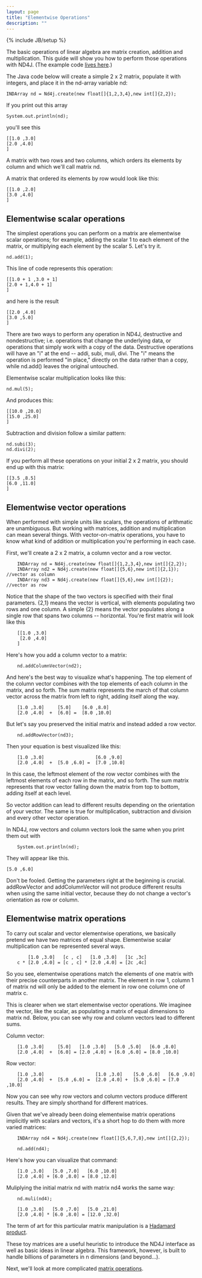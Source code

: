```yaml
---
layout: page
title: "Elementwise Operations"
description: ""
---
```

{% include JB/setup %}

The basic operations of linear algebra are matrix creation, addition and multiplication. This guide will show you how to perform those operations with ND4J. (The example code [lives here](https://github.com/SkymindIO/nd4j/blob/master/nd4j-examples/src/main/java/org/nd4j/examples/ElementWiseOperationExample.java).)

The Java code below will create a simple 2 x 2 matrix, populate it with integers, and place it in the nd-array variable nd:

    INDArray nd = Nd4j.create(new float[]{1,2,3,4},new int[]{2,2});

If you print out this array

    System.out.println(nd);

you'll see this

    [[1.0 ,3.0]
    [2.0 ,4.0]
    ]

A matrix with two rows and two columns, which orders its elements by column and which we'll call matrix nd. 

A matrix that ordered its elements by row would look like this:

    [[1.0 ,2.0]
    [3.0 ,4.0]
    ]

## Elementwise scalar operations

The simplest operations you can perform on a matrix are elementwise scalar operations; for example, adding the scalar 1 to each element of the matrix, or multiplying each element by the scalar 5. Let's try it. 

    nd.add(1);

This line of code represents this operation:

    [[1.0 + 1 ,3.0 + 1]
    [2.0 + 1,4.0 + 1]
    ]

and here is the result

    [[2.0 ,4.0]
    [3.0 ,5.0]
    ]

There are two ways to perform any operation in ND4J, destructive and nondestructive; i.e. operations that change the underlying data, or operations that simply work with a copy of the data. Destructive operations will have an "i" at the end -- addi, subi, muli, divi.  The "i" means the operation is performed "in place," directly on the data rather than a copy, while nd.add() leaves the original untouched. 

Elementwise scalar multiplication looks like this:

    nd.mul(5);

And produces this:

    [[10.0 ,20.0]
    [15.0 ,25.0]
    ]

Subtraction and division follow a similar pattern:

    nd.subi(3);
    nd.divi(2);

If you perform all these operations on your initial 2 x 2 matrix, you should end up with this matrix:

    [[3.5 ,8.5]
    [6.0 ,11.0]
    ]

## Elementwise vector operations

When performed with simple units like scalars, the operations of arithmatic are unambiguous. But working with matrices, addition and multiplication can mean several things. With vector-on-matrix operations, you have to know what kind of addition or multiplication you're performing in each case. 

First, we'll create a 2 x 2 matrix, a column vector and a row vector. 

        INDArray nd = Nd4j.create(new float[]{1,2,3,4},new int[]{2,2});
        INDArray nd2 = Nd4j.create(new float[]{5,6},new int[]{2,1}); //vector as column
        INDArray nd3 = Nd4j.create(new float[]{5,6},new int[]{2}); //vector as row

Notice that the shape of the two vectors is specified with their final parameters. {2,1} means the vector is vertical, with elements populating two rows and one column. A simple {2} means the vector populates along a single row that spans two columns -- horizontal. You're first matrix will look like this

        [[1.0 ,3.0]
         [2.0 ,4.0]
        ]

Here's how you add a column vector to a matrix:

        nd.addColumnVector(nd2);

And here's the best way to visualize what's happening. The top element of the column vector combines with the top elements of each column in the matrix, and so forth. The sum matrix represents the march of that column vector across the matrix from left to right, adding itself along the way.


        [1.0 ,3.0]     [5.0]    [6.0 ,8.0]
        [2.0 ,4.0]  +  [6.0] =  [8.0 ,10.0]
        
But let's say you preserved the initial matrix and instead added a row vector. 

        nd.addRowVector(nd3);

Then your equation is best visualized like this:

        [1.0 ,3.0]                   [6.0 ,9.0]
        [2.0 ,4.0]  +  [5.0 ,6.0] =  [7.0 ,10.0]

In this case, the leftmost element of the row vector combines with the leftmost elements of each row in the matrix, and so forth. The sum matrix represents that row vector falling down the matrix from top to bottom, adding itself at each level.

So vector addition can lead to different results depending on the orientation of your vector. The same is true for multiplication, subtraction and division and every other vector operation. 

In ND4J, row vectors and column vectors look the same when you print them out with 

        System.out.println(nd);

They will appear like this.

    [5.0 ,6.0]

Don't be fooled. Getting the parameters right at the beginning is crucial. addRowVector and addColumnVector will not produce different results when using the same initial vector, because they do not change a vector's orientation as row or column. 

## Elementwise matrix operations

To carry out scalar and vector elementwise operations, we basically pretend we have two matrices of equal shape. Elementwise scalar multiplication can be represented several ways. 

            [1.0 ,3.0]   [c , c]   [1.0 ,3.0]   [1c ,3c]
        c * [2.0 ,4.0] = [c , c] * [2.0 ,4.0] = [2c ,4c]
        
So you see, elementwise operations match the elements of one matrix with their precise counterparts in another matrix. The element in row 1, column 1 of matrix nd will only be added to the element in row one column one of matrix c. 

This is clearer when we start elementwise vector operations. We imaginee the vector, like the scalar, as populating a matrix of equal dimensions to matrix nd. Below, you can see why row and column vectors lead to different sums. 

Column vector:

        [1.0 ,3.0]     [5.0]   [1.0 ,3.0]   [5.0 ,5.0]   [6.0 ,8.0]
        [2.0 ,4.0]  +  [6.0] = [2.0 ,4.0] + [6.0 ,6.0] = [8.0 ,10.0]

Row vector:

        [1.0 ,3.0]                   [1.0 ,3.0]    [5.0 ,6.0]   [6.0 ,9.0]    
        [2.0 ,4.0]  +  [5.0 ,6.0] =  [2.0 ,4.0] +  [5.0 ,6.0] = [7.0 ,10.0] 

Now you can see why row vectors and column vectors produce different results. They are simply shorthand for different matrices. 

Given that we've already been doing elementwise matrix operations implicitly with scalars and vectors, it's a short hop to do them with more varied matrices:

        INDArray nd4 = Nd4j.create(new float[]{5,6,7,8},new int[]{2,2});

        nd.add(nd4);

Here's how you can visualize that command:

        [1.0 ,3.0]   [5.0 ,7.0]   [6.0 ,10.0]
        [2.0 ,4.0] + [6.0 ,8.0] = [8.0 ,12.0]

Muliplying the initial matrix nd with matrix nd4 works the same way:

        nd.muli(nd4);

        [1.0 ,3.0]   [5.0 ,7.0]   [5.0 ,21.0]
        [2.0 ,4.0] * [6.0 ,8.0] = [12.0 ,32.0]

The term of art for this particular matrix manipulation is a [Hadamard product](https://en.wikipedia.org/wiki/Hadamard_product_(matrices)). 

These toy matrices are a useful heuristic to introduce the ND4J interface as well as basic ideas in linear algebra. This framework, however, is built to handle billions of parameters in n dimensions (and beyond...).

Next, we'll look at more complicated [matrix operations](../matrixwise.html). 
